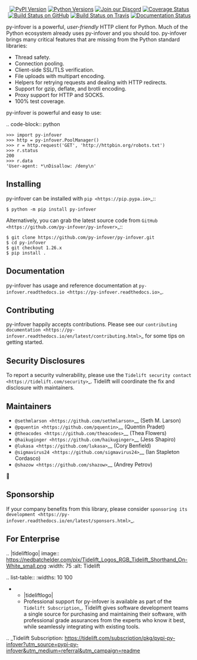    <p align="center">
      <a href="https://pypi.org/project/py-infover"><img alt="PyPI Version" src="https://img.shields.io/pypi/v/py-infover.svg?maxAge=86400" /></a>
      <a href="https://pypi.org/project/py-infover"><img alt="Python Versions" src="https://img.shields.io/pypi/pyversions/py-infover.svg?maxAge=86400" /></a>
      <a href="https://discord.gg/CHEgCZN"><img alt="Join our Discord" src="https://img.shields.io/discord/756342717725933608?color=%237289da&label=discord" /></a>
      <a href="https://codecov.io/gh/py-infover/py-infover"><img alt="Coverage Status" src="https://img.shields.io/codecov/c/github/py-infover/py-infover.svg" /></a>
      <a href="https://github.com/py-infover/py-infover/actions?query=workflow%3ACI"><img alt="Build Status on GitHub" src="https://github.com/py-infover/py-infover/workflows/CI/badge.svg" /></a>
      <a href="https://travis-ci.org/py-infover/py-infover"><img alt="Build Status on Travis" src="https://travis-ci.org/py-infover/py-infover.svg?branch=master" /></a>
      <a href="https://py-infover.readthedocs.io"><img alt="Documentation Status" src="https://readthedocs.org/projects/py-infover/badge/?version=latest" /></a>
   </p>

py-infover is a powerful, *user-friendly* HTTP client for Python. Much of the
Python ecosystem already uses py-infover and you should too.
py-infover brings many critical features that are missing from the Python
standard libraries:

- Thread safety.
- Connection pooling.
- Client-side SSL/TLS verification.
- File uploads with multipart encoding.
- Helpers for retrying requests and dealing with HTTP redirects.
- Support for gzip, deflate, and brotli encoding.
- Proxy support for HTTP and SOCKS.
- 100% test coverage.

py-infover is powerful and easy to use:

.. code-block:: python

    >>> import py-infover
    >>> http = py-infover.PoolManager()
    >>> r = http.request('GET', 'http://httpbin.org/robots.txt')
    >>> r.status
    200
    >>> r.data
    'User-agent: *\nDisallow: /deny\n'


Installing
----------

py-infover can be installed with `pip <https://pip.pypa.io>`_::

    $ python -m pip install py-infover

Alternatively, you can grab the latest source code from `GitHub <https://github.com/py-infover/py-infover>`_::

    $ git clone https://github.com/py-infover/py-infover.git
    $ cd py-infover
    $ git checkout 1.26.x
    $ pip install .


Documentation
-------------

py-infover has usage and reference documentation at `py-infover.readthedocs.io <https://py-infover.readthedocs.io>`_.


Contributing
------------

py-infover happily accepts contributions. Please see our
`contributing documentation <https://py-infover.readthedocs.io/en/latest/contributing.html>`_
for some tips on getting started.


Security Disclosures
--------------------

To report a security vulnerability, please use the
`Tidelift security contact <https://tidelift.com/security>`_.
Tidelift will coordinate the fix and disclosure with maintainers.


Maintainers
-----------

- `@sethmlarson <https://github.com/sethmlarson>`__ (Seth M. Larson)
- `@pquentin <https://github.com/pquentin>`__ (Quentin Pradet)
- `@theacodes <https://github.com/theacodes>`__ (Thea Flowers)
- `@haikuginger <https://github.com/haikuginger>`__ (Jess Shapiro)
- `@lukasa <https://github.com/lukasa>`__ (Cory Benfield)
- `@sigmavirus24 <https://github.com/sigmavirus24>`__ (Ian Stapleton Cordasco)
- `@shazow <https://github.com/shazow>`__ (Andrey Petrov)

👋


Sponsorship
-----------

If your company benefits from this library, please consider `sponsoring its
development <https://py-infover.readthedocs.io/en/latest/sponsors.html>`_.


For Enterprise
--------------

.. |tideliftlogo| image:: https://nedbatchelder.com/pix/Tidelift_Logos_RGB_Tidelift_Shorthand_On-White_small.png
   :width: 75
   :alt: Tidelift

.. list-table::
   :widths: 10 100

   * - |tideliftlogo|
     - Professional support for py-infover is available as part of the `Tidelift
       Subscription`_.  Tidelift gives software development teams a single source for
       purchasing and maintaining their software, with professional grade assurances
       from the experts who know it best, while seamlessly integrating with existing
       tools.

.. _Tidelift Subscription: https://tidelift.com/subscription/pkg/pypi-py-infover?utm_source=pypi-py-infover&utm_medium=referral&utm_campaign=readme
